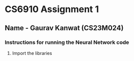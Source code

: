 # CS6910 Assignment 1
## Name - Gaurav Kanwat (CS23M024)

### Instructions for running the Neural Network code
1. Import the libraries
   
